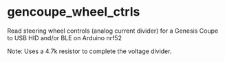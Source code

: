 # gencoupe_wheel_ctrls
Read steering wheel controls (analog current divider) for a Genesis Coupe to USB HID and/or BLE on Arduino nrf52

Note: Uses a 4.7k resistor to complete the voltage divider.